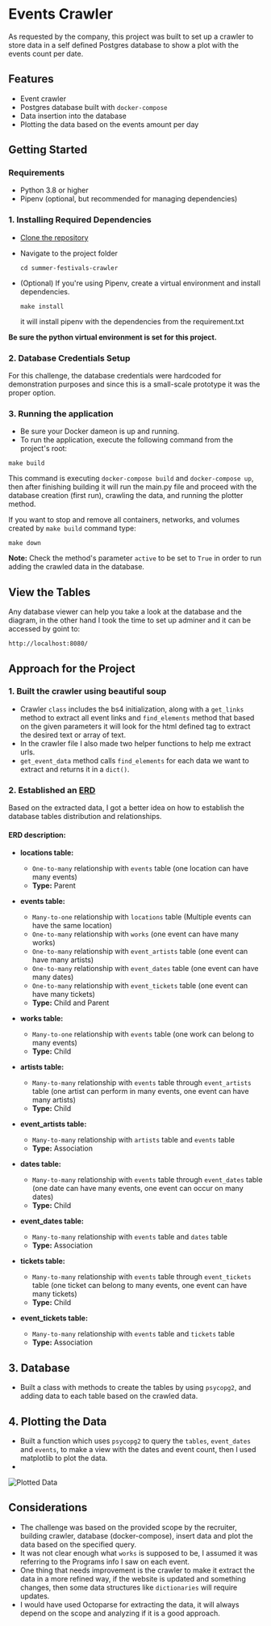 # Events Crawler
As requested by the company, this project was built to set up a crawler to store data in a 
self defined Postgres database to show a plot with the events count per date.

## Features
- Event crawler
- Postgres database built with `docker-compose`
- Data insertion into the database
- Plotting the data based on the events amount per day


## Getting Started

### Requirements
- Python 3.8 or higher
- Pipenv (optional, but recommended for managing dependencies)

### 1. Installing Required Dependencies
- [Clone the repository](https://github.com/jorgesisco/summer-festival-crawler)
- Navigate to the project folder
    ```
    cd summer-festivals-crawler
    ```
- (Optional) If you're using Pipenv, create a virtual environment and install dependencies.

  ```
  make install
   ```
    it will install pipenv with the dependencies from the requirement.txt

**Be sure the python virtual environment is set for this project.**

### 2. Database Credentials Setup

For this challenge, the database credentials were hardcoded for demonstration purposes and since this is a 
small-scale prototype it was the proper option.

### 3. Running the application

- Be sure your Docker dameon is up and running.
- To run the application, execute the following command from the project's root:

```
make build
```

This command is executing `docker-compose build` and `docker-compose up`, then after finishing building
it will run the main.py file and proceed with the database creation (first run), crawling the data, and 
running the plotter method.

If you want to stop and remove all containers, networks, and volumes created by `make build` command type:

```commandline
make down
```

**Note:** Check the method's parameter `active` to be set to ```True``` in order to run adding the crawled data in the database.

## View the Tables
Any database viewer can help you take a look at the database and the diagram, in the other hand I took the time to set up adminer and it can be accessed by goint to:
```commandline
http://localhost:8080/
```

## Approach for the Project

### 1. Built the crawler using beautiful soup
  - Crawler `class` includes the bs4 initialization, along with a `get_links` method to extract all event links and  `find_elements` 
    method that based on the given parameters it will look for the html defined tag to extract the desired text or array of text.
  - In the crawler file I also made two helper functions to help me extract urls.
  - `get_event_data` method calls `find_elements` for each data we want to extract and returns it in a `dict()`.


### 2. Established an [ERD](https://lucid.app/lucidchart/49b71880-5d38-4417-bc30-c71fa126a02a/edit?viewport_loc=-245%2C-41%2C2699%2C1543%2C0_0&invitationId=inv_d12a4f2f-7d5d-42b8-873a-18e178b3b60c)
Based on the extracted data, I got a better idea on how to establish the database tables distribution and relationships.

#### ERD description:

  - **locations table:**
    - `One-to-many` relationship with `events` table (one location can have many events)
    - **Type:** Parent


  - **events table:**
    - `Many-to-one` relationship with `locations` table (Multiple events can have the same location)
    - `One-to-many` relationship with `works` (one event can have many works)
    - `One-to-many` relationship with `event_artists` table (one event can have many artists)
    - `One-to-many` relationship with `event_dates` table (one event can have many dates)
    - `One-to-many` relationship with `event_tickets` table (one event can have many tickets)
    - **Type:** Child and Parent
  

- **works table:**
    - `Many-to-one` relationship with `events` table (one work can belong to many events)
    - **Type:** Child


- **artists table:**
    - `Many-to-many` relationship with `events` table through `event_artists` table (one artist can perform in many events, one event can have many artists)
    - **Type:** Child


- **event_artists table:**
    
  - `Many-to-many` relationship with `artists` table and `events` table
  - **Type:** Association
  

- **dates table:**
    
    - `Many-to-many` relationship with `events` table through `event_dates` table (one date can have many events, one event can occur on many dates)
    - **Type:** Child
  

- **event_dates table:**
    
    - `Many-to-many` relationship with `events` table and `dates` table
    - **Type:** Association
  

- **tickets table:**
    
    - `Many-to-many` relationship with `events` table through `event_tickets` table (one ticket can belong to many events, one event can have many tickets)
    - **Type:** Child
 
 
- **event_tickets table:**
  - `Many-to-many` relationship with `events` table and `tickets` table
  - **Type:** Association

## 3. Database
- Built a class with methods to create the tables by using `psycopg2`, and adding data to each table based on the crawled data.

## 4. Plotting the Data
- Built a function which uses `psycopg2` to query the `tables`, `event_dates` and `events`, to make a view with the dates and event count, then I used matplotlib to plot the data.
- 

![Plotted Data](https://drive.google.com/file/d/1_8RyCyTgTkJtaEoNztvaw2qSf-MT5xY0/view?usp=share_link)


##  Considerations
 - The challenge was based on the provided scope by the recruiter, building crawler, database (docker-compose), insert data and plot the
   data based on the specified query.
 - It was not clear enough what `works` is supposed to be, I assumed it was referring to the Programs info I saw on each 
event.
 - One thing that needs improvement is the crawler to make it extract the data in a more refined way, if the website
is updated and something changes, then some data structures like `dictionaries` will require updates.
 - I would have used Octoparse for extracting the data, it will always depend on the scope and analyzing if it is a good approach.